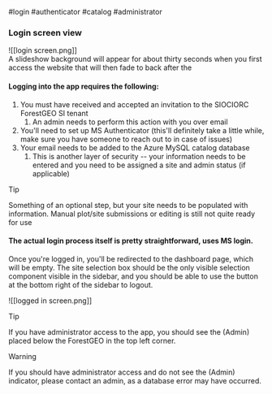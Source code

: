#login #authenticator #catalog #administrator

### Login screen view

![[login screen.png]]  
A slideshow background will appear for about thirty seconds when you first access the website that will then fade to
back after the

#### Logging into the app requires the following:

1. You must have received and accepted an invitation to the SIOCIORC ForestGEO SI tenant
   1. An admin needs to perform this action with you over email
2. You'll need to set up MS Authenticator (this'll definitely take a little while, make sure you have someone to reach
   out to in case of issues)
3. Your email needs to be added to the Azure MySQL catalog database
   1. This is another layer of security -- your information needs to be entered and you need to be assigned a site and
      admin status (if applicable)

> [!tip]
> Something of an optional step, but your site needs to be populated with information. Manual plot/site submissions or
> editing is still not quite ready for use

#### The actual login process itself is pretty straightforward, uses MS login.

Once you're logged in, you'll be redirected to the dashboard page, which will be empty. The site selection box should be
the only visible selection component visible in the sidebar, and you should be able to use the button at the bottom
right of the sidebar to logout.

![[logged in screen.png]]

> [!tip]
> If you have administrator access to the app, you should see the (Admin) placed below the ForestGEO in the top left
> corner.
>
> > [!warning]
> > If you should have administrator access and do not see the (Admin) indicator, please contact an admin, as a database
> > error may have occurred.
